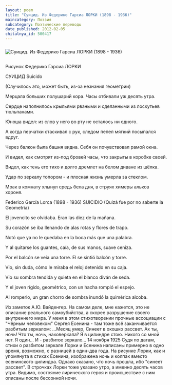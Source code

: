 ```yaml
---
layout: poem
title: "Суицид. Из Федерико Гарсиа ЛОРКИ (1898 - 1936)"
maincategory: Поэзия
subcategory: Поэтические переводы
date_published: 2012-02-05
chitalnya_id: 500417
---
```


<img src="http://img01.chitalnya.ru/upload2/148/82850851258262.jpg" style="margin-top:10px; margin-bottom:15px" alt ="Суицид. Из Федерико Гарсиа ЛОРКИ (1898 - 1936)" title="Суицид. Из Федерико Гарсиа ЛОРКИ (1898 - 1936)">


Рисунок Федерико Гарсиа ЛОРКИ

СУИЦИД
Suicido

(Случилось это, может быть,
из-за незнания геометрии)

Мерцала больших полушарий кора.
Часы отбивали уж десять утра.

Сердце наполнилось крыльями рваными
и сделанными из лоскутьев тюльпанами.

Юноша видел: из слов у него
во рту не осталось ни одного.

А когда перчатки стаскивал с рук,
следом пепел мягкий посыпался вдруг.

Через балкон была башня видна.
Себя он почувствовал рамой окна.

И видел, как смотрят из-под бровей
часы, что закрыты в коробке своей.

Видел, как тень его тихо и долго
дремлет на белом диване из шёлка.

Удар по зеркалу топором -
и плоская жизнь умерла за стеклом.

Мрак в комнату хлынул средь бела дня,
в струях химеры альков хороня.

Federico Garc&#237;a Lorca (1898 - 1936)
SUICIDIO
(Quiz&#225; fue por no saberte la Geometr&#237;a)

El jovencito se olvidaba.
Eran las diez de la ma&#241;ana.

Su coraz&#243;n se iba llenando
de alas rotas y flores de trapo.

Not&#243; que ya no le quedaba
en la boca m&#225;s que una palabra.

Y al quitarse los guantes, ca&#237;a,
de sus manos, suave ceniza.

Por el balc&#243;n se ve&#237;a una torre.
El se sinti&#243; balc&#243;n y torre.

Vio, sin duda, c&#243;mo le miraba
el reloj detenido en su caja.

Vio su sombra tendida y quieta
en el blanco div&#225;n de seda.

Y el joven r&#237;gido, geom&#233;trico,
con un hacha rompi&#243; el espejo.

Al romperlo, un gran chorro de sombra
inund&#243; la quim&#233;rica alcoba. 

Из заметок А.Ю. Вайденгер. 
На самом деле, мне кажется, это не описание реального самоубийства, а скорее разрушение своего внутреннего мира. У меня в этом стихотворении прочные ассоциации с "Чёрным человеком" Сергея Есенина - там тоже всё заканчивается разбитым зеркалом:
...Месяц умер,
Синеет в окошко рассвет.
Ах ты, ночь!
Что ты, ночь, наковеркала?
Я в цилиндре стою.
Никого со мной нет.
Я один...
И - разбитое зеркало...
14 ноября 1925
Судя по датам, стихи о разбитом зеркале Лорки и Есенина написаны 
примерно в одно время, возможно, с разницей в один-два года. На
рисунке Лорки, как и упомянута в стихах Есенина, изображена ночь и
колпак вместо есенинского цилиндра. Однако сказано, что ночь прошла, 
ибо "синеет рассвет". В строчках Лорки тоже указано утро, а именно 
десять часов утра. Видимо, состояние лирического героя и происшествие 
с ним описаны после бессонной ночи.






